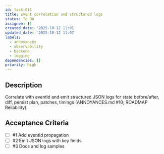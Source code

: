 ```yaml
---
id: task-011
title: Event correlation and structured logs
status: To Do
assignee: []
created_date: '2025-10-12 11:01'
updated_date: '2025-10-12 11:07'
labels:
  - annoyances
  - observability
  - backend
  - logging
dependencies: []
priority: high
---
```


## Description

<!-- SECTION:DESCRIPTION:BEGIN -->
Correlate with eventId and emit structured JSON logs for state before/after, diff, persist plan, patches, timings (ANNOYANCES.md #10; ROADMAP Reliability).
<!-- SECTION:DESCRIPTION:END -->

## Acceptance Criteria
<!-- AC:BEGIN -->
- [ ] #1 Add eventId propagation
- [ ] #2 Emit JSON logs with key fields
- [ ] #3 Docs and log samples
<!-- AC:END -->
